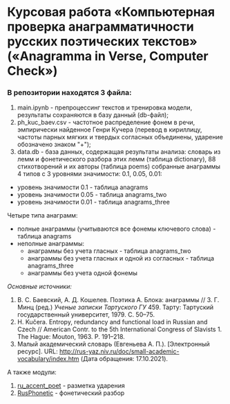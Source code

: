 # Курсовая работа «Компьютерная проверка анаграмматичности русских поэтических текстов» («Anagramma in Verse, Computer Check»)

### В репозитории находятся 3 файла:
1. main.ipynb - препроцессинг текстов и тренировка модели, результаты сохраняются в базу данный (db-файл);
2. ph_kuc_baev.csv - частотное распределение фонем в речи, эмпирически найденное Генри Кучера (перевод в кириллицу, частоты парных мягких и твердых согласных объединены, ударение обозначено знаком "+"); 
3. data.db - база данных, содержащая результаты анализа: словарь из лемм и фонетического разбора этих лемм (таблица dictionary), 88 стихотворений и их авторы (таблица poems) собранные анаграммы 4 типов с 3 уровнями значимости: 0.1, 0.05, 0.01:
  + уровень значимости 0.1 - таблица anagrams
  + уровень значимости 0.05 - таблица anagrams_two
  + уровень значимости 0.01 - таблица anagrams_three

Четыре типа анаграмм:
  + полные анаграммы (учитываются все фонемы ключевого слова) - таблица anagrams
  + неполные анаграммы:
    - анаграммы без учета гласных - таблица anagrams_two
    - анаграммы без учета гласных и одной из согласных - таблица anagrams_three
    - анаграммы без учета одной фонемы

*Основные источники:*
1. В. С. Баевский, А. Д. Кошелев. Поэтика А. Блока: анаграммы // З. Г. Минц (ред.) *Ученые записки Тартуского ГУ* 459. Тарту: Тартуский государственный университет, 1979. С. 50–75.
2. H. Kučera. Entropy, redundancy and functional load in Russian and Czech // American Contr. to the 5th International Congress of Slavists 1. The Hague: Mouton, 1963. P. 191–218.
3. Малый академический словарь (Евгеньева А. П.). [Электронный ресурс]. URL: http://rus-yaz.niv.ru/doc/small-academic-vocabulary/index.htm (Дата обращения: 17.10.2021).

А также модули:
1. [ru_accent_poet](https://github.com/yuliya1324/ru_accent) - разметка ударения
2. [RusPhonetic](https://github.com/NyashniyVladya/RusPhonetic) - фонетический разбор 
